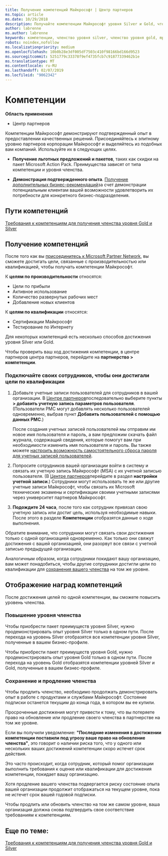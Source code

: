 ```yaml
---
title: Получение компетенций Майкрософт | Центр партнеров
ms.topic: article
ms.date: 10/29/2018
description: Получайте компетенции Майкрософт уровня Silver и Gold, чтобы продемонстрировать свой подтвержденный опыт в предоставлении качественных решений в специализированной зоне бизнеса
author: labrenne
ms.author: labrenne
keywords: компетенции, членство уровня silver, членство уровня gold, mpn, MAPS, опыт, преимущества, показатели производительности, целевые навыки
robots: noindex,nofollow
ms.localizationpriority: medium
ms.openlocfilehash: 10b0b28e3df005df7503c410f98166bd166d9523
ms.sourcegitcommit: 5251779c33378f9ef4735fcb7c91877339462b1e
ms.translationtype: MT
ms.contentlocale: ru-RU
ms.lasthandoff: 02/07/2019
ms.locfileid: "9062342"
---
```

<!--
•   FWLink https://go.microsoft.com/fwlink/?linkid=851080 : top of page
•   FWLink https://go.microsoft.com/fwlink/?linkid=851281: top of page (duplicate)
•   FWLink https://go.microsoft.com/fwlink/?linkid=851079: Competencies (#attainment_paths)
•   FWLink https://go.microsoft.com/fwlink/?linkid=851081: Maintain and renew membership (#maintain_membership)
•   FWLink https://go.microsoft.com/fwlink/?linkid=851082: Get your employees connected to complete skill-based goals (#associating_achievements)
•   FWLink https://go.microsoft.com/fwlink/?linkid=851083 : Achievement overrides (#achievement_override)
•   FWLink: https://go.microsoft.com/fwlink/?linkid=851236: UI link, goes to the place where you import new users. Temporarily points to the Partner Center homepage.
•   FWLink: https://go.microsoft.com/fwlink/?linkid=851607 :Will go to the docs page for Silver/Gold competency achievements. Currently goes to https://partnercenter.microsoft.com/partner/cloud-solution-provider 

 -->

# <a name="competencies"></a>Компетенции

**Область применения**
-  Центр партнеров

Компетенции Майкрософт демонстрируют подтвержденный опыт в предоставлении качественных решений. Присоединяйтесь к элитному уровню партнеров корпорации Майкрософт и выделяйтесь из подобных вам компаний. Используйте их в следующих целях. 

*  **Получение льготных предложений и пакетов**, таких как скидки на пакет Microsoft Action Pack. Преимущества зависят от типа компетенции и уровня членства. 

*  **Демонстрация подтвержденного опыта**. [Получение дополнительных бизнес-рекомендаций](referrals.md)за счет демонстрации потенциальным клиентам вашей возможности удовлетворить их потребности для конкретного бизнес-подразделения.

## <a href="" id="attainment_paths"></a> Пути компетенций

[Требования к компетенциям для получения членства уровня Gold и Silver](learn-about-competencies.md)

## <a name="earn-competencies"></a>Получение компетенций

После того как вы [присоединитесь к Microsoft Partner Network](mpn-overview.md), вы сможете достигать цели, связанные с производительностью или квалификацией, чтобы получать компетенции Майкрософт. 

К **целям по производительности** относятся: 
* Цели по прибыли
* Активное использование
* Количество развернутых рабочих мест
* Добавление новых клиентов

К **целям по квалификации** относятся: 
* Сертификации Майкрософт
* Тестирование по Интернету 

Для некоторых компетенций есть несколько способов достижения уровня Silver или Gold.

Чтобы проверить ваш ход достижения компетенции, в центре партнеров центра партнеров, перейдите на **партнерство > компетенции**. 

### <a href="" id="associating_achievements"></a>Подключайте своих сотрудников, чтобы они достигали цели по квалификации

1.  Добавьте учетные записи пользователей для сотрудников в вашей организации. В [Центре партнеров](http://partnercenter.microsoft.com)последовательно выберите пункты **> добавить учетную запись параметров пользователя**. (Пользователи PMC могут добавлять несколько пользователей одновременно, выбрав пункт **Добавить пользователей с помощью данных PMC**.)

    После создания учетных записей пользователей мы отправим им новое имя пользователя и пароль, а вам предложим скачать файл журнала, содержащий сведения, которые помогут вам при необходимости изменить имя пользователя и пароль. Вы также можете [настроить возможность самостоятельного сброса пароля для учетных записей пользователей](https://docs.microsoft.com/en-us/azure/active-directory/active-directory-passwords-getting-started).

2. Попросите сотрудников вашей организации войти в систему и связать их учетную запись Майкрософт (MSA) с их учетной записью пользователя. (В [Центре партнеров](http://partnercenter.microsoft.com)перейдите в раздел **настройки учетной записи**.) Сотрудники могут использовать те же или другие учетные записи Майкрософт, чтобы связать их Microsoft технические экзамены и сертификации своими учетными записями через университет партнеров Майкрософт.

3.  **Подождите 24 часа**, после того как сотрудник привязал свою учетную запись или достиг цель, используя необходимые навыки. После этого в разделе **Компетенции** отобразятся данные о ходе выполнения.

Обратите внимание, что сотрудники могут связать свои достижения только с одной организацией одновременно. Как только они свяжут достижения с вашей организацией, они разорвут все связи с учетной записью предыдущей организации.

Аналогичным образом, когда сотрудники покидают вашу организацию, вам может понадобиться, чтобы другие сотрудники достигли цели по квалификации для [сохранения вашего членства](#maintaining_membership) на том же уровне.

## <a name="display-your-competency-awards"></a>Отображение наград компетенций

После достижения целей по одной компетенции, вы сможете повысить уровень членства.

### <a name="upgrade-your-membership"></a>Повышение уровня членства

Чтобы приобрести пакет преимуществ уровня Silver, нужно продемонстрировать опыт уровня Silver только в одном пути. После перехода на уровень Silver отобразятся все компетенции уровня Silver, полученные в вашем бизнес-профиле. 

Чтобы приобрести пакет преимуществ уровня Gold, нужно продемонстрировать опыт уровня Gold только в одном пути. После перехода на уровень Gold отобразятся компетенции уровней Silver и Gold, полученные в вашем бизнес-профиле. 

### <a href="" id="maintain_membership"></a> Сохранение и продление членства

Чтобы продлить членство, необходимо продолжать демонстрировать опыт в работе с продуктами и службами Майкрософт. Состояние подписки останется текущим до конца года, в котором вы ее купили.

Просроченные достижения могут привести к тому, что вы потеряете право на обновление или продление своего членства в партнерстве на том же уровне. 

Если вы получили уведомление: **"Последние изменения в достижении компетенции поставили под угрозу ваше право на обновление членства"**, это говорит о наличии риска того, что у одного или нескольких ваших достижений компетенции скоро истечет срок действия. 

Это часто происходит, когда сотрудник, который помог организации выполнить требования к оценке или квалификации для достижения компетенции, покидает вашу организацию. 

Хотя продление вашего членства подвергается риску состояние опыта вашей организации продолжит отображаться на текущем уровне, пока не истечет срок вашей годовой подписки.

Чтобы продлить или обновить членство на том же самом уровне, ваша организация должна снова подтвердить свое соответствие требованиям к компетенциям.

## <a name="related-topics"></a>Еще по теме:

[Требования к компетенциям для получения членства уровня Gold и Silver](learn-about-competencies.md)